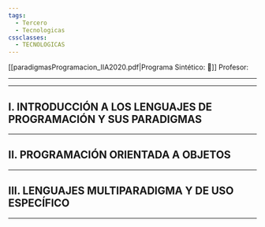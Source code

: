 ```yaml
---
tags:
  - Tercero
  - Tecnologicas
cssclasses:
  - TECNOLOGICAS
---
```

[[paradigmasProgramacion_IIA2020.pdf|Programa Sintético: 📄]]
Profesor: 
____
----
## I. INTRODUCCIÓN A LOS LENGUAJES DE PROGRAMACIÓN Y SUS PARADIGMAS

----
## II.  PROGRAMACIÓN ORIENTADA A OBJETOS

----
## III.  LENGUAJES MULTIPARADIGMA Y DE USO ESPECÍFICO

____

